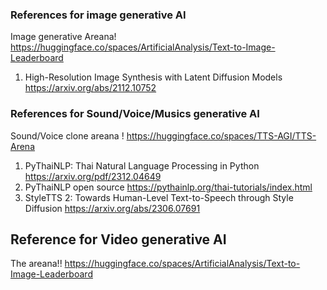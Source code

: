 ### References for image generative AI
Image generative Areana! https://huggingface.co/spaces/ArtificialAnalysis/Text-to-Image-Leaderboard

1. High-Resolution Image Synthesis with Latent Diffusion Models https://arxiv.org/abs/2112.10752 <br>


### References for Sound/Voice/Musics generative AI 
Sound/Voice clone areana ! https://huggingface.co/spaces/TTS-AGI/TTS-Arena

1. PyThaiNLP: Thai Natural Language Processing in Python https://arxiv.org/pdf/2312.04649 <br>
2. PyThaiNLP open source https://pythainlp.org/thai-tutorials/index.html <br>
3. StyleTTS 2: Towards Human-Level Text-to-Speech through Style Diffusion https://arxiv.org/abs/2306.07691<br>

## Reference for Video generative AI
The areana!!  https://huggingface.co/spaces/ArtificialAnalysis/Text-to-Image-Leaderboard
